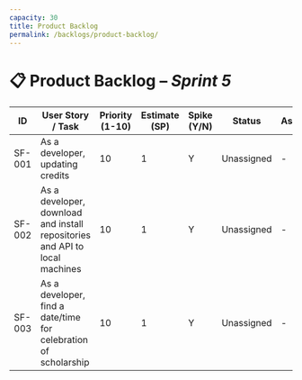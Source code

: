 ```yaml
---
capacity: 30 
title: Product Backlog
permalink: /backlogs/product-backlog/
---
```


# 📋 Product Backlog – *Sprint 5*

| **ID** | **User Story / Task** | **Priority (1-10)** | **Estimate (SP)** | **Spike (Y/N)** | **Status** | **Assigned** |
|--------|------------------------|--------------|--------------|------------|--------------|--------------|
| SF-001 | As a developer, updating credits | 10 | 1 | Y | Unassigned | - |
| SF-002 | As a developer, download and install repositories and API to local machines | 10 | 1 | Y | Unassigned | - |
| SF-003 | As a developer, find a date/time for celebration of scholarship | 10 | 1 | Y | Unassigned | - |
